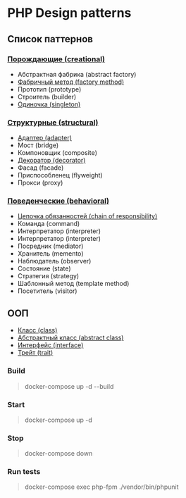 # PHP Design patterns

## Список паттернов
### [Порождающие (creational)](Patterns/Creational/)
- Абстрактная фабрика (abstract factory)
- [Фабричный метод (factory method)](Patterns/Creational/FactoryMethod)
- Прототип (prototype)
- Строитель (builder)
- [Одиночка (singleton)](Patterns/Creational/Singleton/)
### [Структурные (structural)](Patterns/Structural/)
- [Адаптер (adapter)](Patterns/Structural/Adapter)
- Мост (bridge)
- Компоновщик (composite)
- [Декоратор (decorator)](Patterns/Structural/Decorator/)
- Фасад (facade)
- Приспособленец (flyweight)
- Прокси (proxy)
### [Поведенческие (behavioral)](Patterns/Behavioral/)
- [Цепочка обязанностей (chain of responsibility)](Patterns/Behavioral/ChainOfResponsibility/)
- Команда (command)
- Интерпретатор (interpreter)
- Интерпретатор (interpreter)
- Посредник (mediator)
- Хранитель (memento)
- Наблюдатель (observer)
- Состояние (state)
- Стратегия (strategy)
- Шаблонный метод (template method)
- Посетитель (visitor)

## ООП
- [Класс (class)](./docs/class.md)
- [Абстрактный класс (abstract class)](./docs/abstract_class.md)
- [Интерфейс (interface)](./docs/interface.md)
- [Трейт (trait)](./docs/trait.md)

### Build
> docker-compose up -d --build

### Start
> docker-compose up -d

### Stop
> docker-compose down

### Run tests
> docker-compose exec php-fpm ./vendor/bin/phpunit
